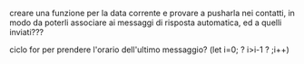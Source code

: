 creare una funzione per la data corrente e provare a pusharla nei contatti, in modo da poterli associare ai messaggi di risposta automatica, ed a quelli inviati???

ciclo for per prendere l'orario dell'ultimo messaggio? (let i=0; ? i>i-1 ? ;i++)